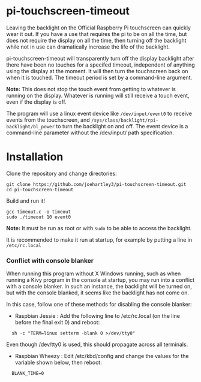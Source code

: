 # pi-touchscreen-timeout
Leaving the backlight on the Official Raspberry Pi touchscreen can quickly wear it out.
If you have a use that requires the pi to be on all the time, but does not require the
display on all the time, then turning off the backlight while not in use can dramatically
increase the life of the backlight.

pi-touchscreen-timeout will transparently turn off the display backlight after there 
have been no touches for a specifed timeout, independent of anything using the display
at the moment. It will then turn the touchscreen back on when it is touched.  The
timeout period is set by a command-line argument.

**Note:** This does not stop the touch event from getting to whatever is running on
the display. Whatever is running will still receive a touch event, even if the display
is off.

The program will use a linux event device like `/dev/input/event0` to receive events
from the touchscreen, and `/sys/class/backlight/rpi-backlight/bl_power` to turn the
backlight on and off.  The event device is a command-line parameter without the
/dev/input/ path specification.

# Installation

Clone the repository and change directories:
```
git clone https://github.com/joehartley3/pi-touchscreen-timeout.git
cd pi-touchscreen-timeout
```

Build and run it!
```
gcc timeout.c -o timeout
sudo ./timeout 10 event0
```

**Note:** It must be run as root or with `sudo` to be able to access the backlight.

It is recommended to make it run at startup, for example by putting a line in 
`/etc/rc.local`


### Conflict with console blanker

When running this program without X Windows running, such as when running a Kivy
program in the console at startup, you may run into a conflict with a console 
blanker.  In such an instance, the backlight will be turned on, but with the 
console blanked, it seems like the backlight has not come on.

In this case, follow one of these methods for disabling the console blanker:
   * Raspbian Jessie : 
     Add the following line to /etc/rc.local (on the line before the final exit 0) 
     and reboot:
```
  sh -c "TERM=linux setterm -blank 0 >/dev/tty0"
```

   Even though /dev/tty0 is used, this should propagate across all terminals.

   * Raspbian Wheezy :
     Edit /etc/kbd/config and change the values for the variable shown below, 
     then reboot:
```
  BLANK_TIME=0
```